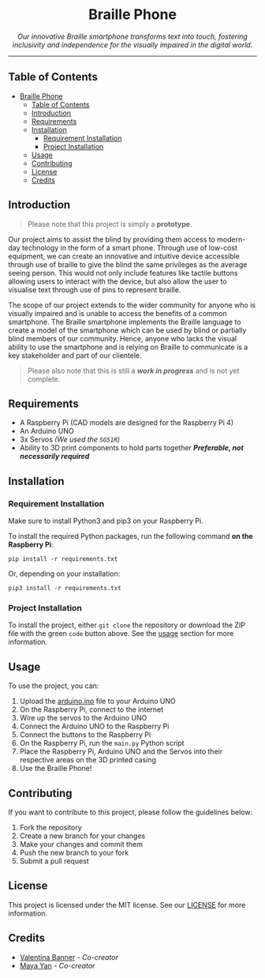 # <div align="center">Braille Phone</div>

<div align="center"><i>Our innovative Braille smartphone transforms text into touch, fostering inclusivity and independence for the visually impaired in the digital world.</i></div>

***

## Table of Contents

- [Braille Phone](#braille-phone)
	- [Table of Contents](#table-of-contents)
	- [Introduction](#introduction)
	- [Requirements](#requirements)
	- [Installation](#installation)
		- [Requirement Installation](#requirement-installation)
		- [Project Installation](#project-installation)
	- [Usage](#usage)
	- [Contributing](#contributing)
	- [License](#license)
	- [Credits](#credits)

## Introduction

> Please note that this project is simply a **prototype**.

Our project aims to assist the blind by providing them access to modern-day technology in the form of a smart phone. Through use of low-cost equipment, we can create an innovative and intuitive device accessible through use of braille to give the blind the same privileges as the average seeing person. This would not only include features like tactile buttons allowing users to interact with the device, but also allow the user to visualise text through use of pins to represent braille.

The scope of our project extends to the wider community for anyone who is visually impaired and is unable to access the benefits of a common smartphone. The Braille smartphone implements the Braille language to create a model of the smartphone which can be used by blind or partially blind members of our community. Hence, anyone who lacks the visual ability to use the smartphone and is relying on Braille to communicate is a key stakeholder and part of our clientele.

> Please also note that this is still a ***work in progress*** and is not yet complete.

## Requirements

- A Raspberry Pi (CAD models are designed for the Raspberry Pi 4)
- An Arduino UNO
- 3x Servos *(We used the `SG51R`)*
- Ability to 3D print components to hold parts together ***Preferable, not necessarily required***

## Installation

### Requirement Installation

Make sure to install Python3 and pip3 on your Raspberry Pi.

To install the required Python packages, run the following command **on the Raspberry Pi**:

```shell
pip install -r requirements.txt
```

Or, depending on your installation:

```shell
pip3 install -r requirements.txt
```

### Project Installation

To install the project, either `git clone` the repository or download the ZIP file with the green `code` button above. See the [usage](#usage) section for more information.

## Usage

To use the project, you can:

1. Upload the [arduino.ino](assets/arduino/arduino.ino) file to your Arduino UNO
2. On the Raspberry Pi, connect to the internet
3. Wire up the servos to the Arduino UNO
4. Connect the Arduino UNO to the Raspberry Pi
5. Connect the buttons to the Raspberry Pi
6. On the Raspberry Pi, run the `main.py` Python script
7. Place the Raspberry Pi, Arduino UNO and the Servos into their respective areas on the 3D printed casing
8. Use the Braille Phone!

## Contributing

If you want to contribute to this project, please follow the guidelines below:

1. Fork the repository
2. Create a new branch for your changes
3. Make your changes and commit them
4. Push the new branch to your fork
5. Submit a pull request

## License

This project is licensed under the MIT license. See our [LICENSE](LICENSE) for more information.

## Credits

- [Valentina Banner](https://github.com/realhuman101) - *Co-creator*
- [Maya Yan](https://github.com/mayahkg) - *Co-creator*

